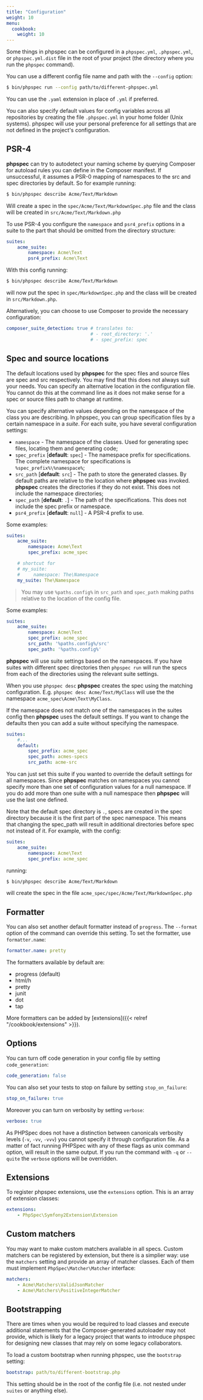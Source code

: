 ```yaml
---
title: "Configuration"
weight: 10
menu:
  cookbook:
    weight: 10
---
```


Some things in phpspec can be configured in a `phpspec.yml`,
`.phpspec.yml`, or `phpspec.yml.dist` file in the root of your project
(the directory where you run the `phpspec` command).

You can use a different config file name and path with the `--config`
option:

```sh
$ bin/phpspec run --config path/to/different-phpspec.yml
```

You can use the `.yaml` extension in place of `.yml` if preferred.

You can also specify default values for config variables across all
repositories by creating the file `.phpspec.yml` in your home folder
(Unix systems). phpspec will use your personal preference for all
settings that are not defined in the project's configuration.

PSR-4
-----

**phpspec** can try to autodetect your naming scheme by querying
Composer for autoload rules you can define in the Composer manifest. If
unsuccessful, it assumes a PSR-0 mapping of namespaces to the src and
spec directories by default. So for example running:

```sh
$ bin/phpspec describe Acme/Text/Markdown
```

Will create a spec in the `spec/Acme/Text/MarkdownSpec.php` file and the
class will be created in `src/Acme/Text/Markdown.php`

To use PSR-4 you configure the `namespace` and `psr4_prefix` options in
a suite to the part that should be omitted from the directory structure:

```yaml
suites:
    acme_suite:
        namespace: Acme\Text
        psr4_prefix: Acme\Text
```

With this config running:

```sh
$ bin/phpspec describe Acme/Text/Markdown
```

will now put the spec in `spec/MarkdownSpec.php` and the class will be
created in `src/Markdown.php`.

Alternatively, you can choose to use Composer to provide the necessary
configuration:

```yaml
composer_suite_detection: true # translates to:
                               # - root_directory: '.'
                               # - spec_prefix: spec
```

Spec and source locations
-------------------------

The default locations used by **phpspec** for the spec files and source
files are spec and src respectively. You may find that this does not
always suit your needs. You can specify an alternative location in the
configuration file. You cannot do this at the command line as it does
not make sense for a spec or source files path to change at runtime.

You can specify alternative values depending on the namespace of the
class you are describing. In phpspec, you can group specification files
by a certain namespace in a *suite*. For each suite, you have several
configuration settings:

-   `namespace` - The namespace of the classes. Used for generating spec
    files, locating them and generating code;
-   `spec_prefix` \[**default**: `spec`\] - The namespace prefix for
    specifications. The complete namespace for specifications is
    `%spec_prefix%\%namespace%`;
-   `src_path` \[**default**: `src`\] - The path to store the generated
    classes. By default paths are relative to the location where
    **phpspec** was invoked. **phpspec** creates the directories if they
    do not exist. This does not include the namespace directories;
-   `spec_path` \[**default**: `.`\] - The path of the specifications.
    This does not include the spec prefix or namespace.
-   `psr4_prefix` \[**default**: `null`\] - A PSR-4 prefix to use.

Some examples:

```yaml
suites:
    acme_suite:
        namespace: Acme\Text
        spec_prefix: acme_spec

    # shortcut for
    # my_suite:
    #     namespace: The\Namespace
    my_suite: The\Namespace
```

> You may use `%paths.config%` in `src_path` and `spec_path` making paths
> relative to the location of the config file.

Some examples:

```yaml
suites:
    acme_suite:
        namespace: Acme\Text
        spec_prefix: acme_spec
        src_path: '%paths.config%/src'
        spec_path: '%paths.config%'
```

**phpspec** will use suite settings based on the namespaces. If you have
suites with different spec directories then `phpspec run` will run the
specs from each of the directories using the relevant suite settings.

When you use `phpspec desc` **phpspec** creates the spec using the
matching configuration. E.g. `phpspec desc Acme/Text/MyClass` will use
the the namespace `acme_spec\Acme\Text\MyClass`.

If the namespace does not match one of the namespaces in the suites
config then **phpspec** uses the default settings. If you want to change
the defaults then you can add a suite without specifying the namespace.

```yaml
suites:
    #...
    default:
        spec_prefix: acme_spec
        spec_path: acmes-specs
        src_path: acme-src
```

You can just set this suite if you wanted to override the default
settings for all namespaces. Since **phpspec** matches on namespaces you
cannot specify more than one set of configuration values for a null
namespace. If you do add more than one suite with a null namespace then
**phpspec** will use the last one defined.

Note that the default spec directory is `.`, specs are created in the
spec directory because it is the first part of the spec namespace. This
means that changing the spec\_path will result in additional directories
before spec not instead of it. For example, with the config:

```yaml
suites:
    acme_suite:
        namespace: Acme\Text
        spec_prefix: acme_spec
```

running:

```sh
$ bin/phpspec describe Acme/Text/Markdown
```

will create the spec in the file
`acme_spec/spec/Acme/Text/MarkdownSpec.php`

Formatter
---------

You can also set another default formatter instead of `progress`. The
`--format` option of the command can override this setting. To set the
formatter, use `formatter.name`:

```yaml
formatter.name: pretty
```

The formatters available by default are:

-   progress (default)
-   html/h
-   pretty
-   junit
-   dot
-   tap

More formatters can be added by [extensions]({{< relref "/cookbook/extensions" >}}).

Options
-------

You can turn off code generation in your config file by setting
`code_generation`:

```yaml
code_generation: false
```

You can also set your tests to stop on failure by setting
`stop_on_failure`:

```yaml
stop_on_failure: true
```

Moreover you can turn on verbosity by setting `verbose`:

```yaml
verbose: true
```

As PHPSpec does not have a distinction between canonicals verbosity
levels (`-v`, `-vv`, `-vvv`) you cannot specify it through configuration
file. As a matter of fact running PHPSpec with any of these flags as
unix command option, will result in the same output. If you run the
command with `-q` or `--quite` the `verbose` options will be overridden.

Extensions
----------

To register phpspec extensions, use the `extensions` option. This is an
array of extension classes:

```yaml
extensions:
    - PhpSpec\Symfony2Extension\Extension
```

Custom matchers
---------------

You may want to make custom matchers available in all specs. Custom
matchers can be registered by extension, but there is a simplier way:
use the `matchers` setting and provide an array of matcher classes. Each
of them must implement `PhpSpec\Matcher\Matcher` interface:

```yaml
matchers:
    - Acme\Matchers\ValidJsonMatcher
    - Acme\Matchers\PositiveIntegerMatcher
```

Bootstrapping
-------------

There are times when you would be required to load classes and execute
additional statements that the Composer-generated autoloader may not
provide, which is likely for a legacy project that wants to introduce
phpspec for designing new classes that may rely on some legacy
collaborators.

To load a custom bootstrap when running phpspec, use the `bootstrap`
setting:

```yaml
bootstrap: path/to/different-bootstrap.php
```

This setting should be in the root of the config file (i.e. not nested
under `suites` or anything else).
